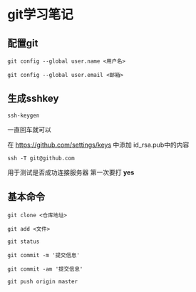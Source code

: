 # git学习笔记

## 配置git

```
git config --global user.name <用户名>

git config --global user.email <邮箱>
```

## 生成sshkey

```
ssh-keygen
```

一直回车就可以

在 https://github.com/settings/keys 中添加 id_rsa.pub中的内容

```
ssh -T git@github.com
```

用于测试是否成功连接服务器
第一次要打 **yes**

## 基本命令

```
git clone <仓库地址>

git add <文件>

git status

git commit -m '提交信息'

git commit -am '提交信息'

git push origin master
```
